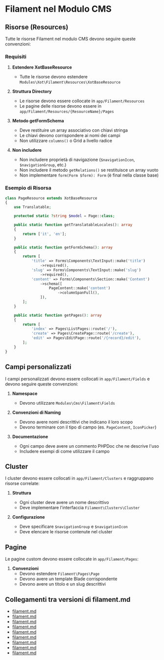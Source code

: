 # Filament nel Modulo CMS

## Risorse (Resources)

Tutte le risorse Filament nel modulo CMS devono seguire queste convenzioni:

### Requisiti

1. **Estendere XotBaseResource**
   - Tutte le risorse devono estendere `Modules\Xot\Filament\Resources\XotBaseResource`

2. **Struttura Directory**
   - Le risorse devono essere collocate in `app/Filament/Resources`
   - Le pagine delle risorse devono essere in `app/Filament/Resources/{ResourceName}/Pages`

3. **Metodo getFormSchema**
   - Deve restituire un array associativo con chiavi stringa
   - Le chiavi devono corrispondere ai nomi dei campi
   - Non utilizzare `columns()` o Grid a livello radice

4. **Non includere**
   - Non includere proprietà di navigazione (`$navigationIcon`, `$navigationGroup`, etc.)
   - Non includere il metodo `getRelations()` se restituisce un array vuoto
   - Non implementare `form(Form $form): Form` (è final nella classe base)

### Esempio di Risorsa

```php
class PageResource extends XotBaseResource
{
    use Translatable;

    protected static ?string $model = Page::class;

    public static function getTranslatableLocales(): array
    {
        return ['it', 'en'];
    }

    public static function getFormSchema(): array
    {
        return [
            'title' => Forms\Components\TextInput::make('title')
                ->required(),
            'slug' => Forms\Components\TextInput::make('slug')
                ->required(),
            'content' => Forms\Components\Section::make('Content')
                ->schema([
                    PageContent::make('content')
                        ->columnSpanFull(),
                ]),
        ];
    }

    public static function getPages(): array
    {
        return [
            'index' => Pages\ListPages::route('/'),
            'create' => Pages\CreatePage::route('/create'),
            'edit' => Pages\EditPage::route('/{record}/edit'),
        ];
    }
}
```

## Campi personalizzati

I campi personalizzati devono essere collocati in `app/Filament/Fields` e devono seguire queste convenzioni:

1. **Namespace**
   - Devono utilizzare `Modules\Cms\Filament\Fields`

2. **Convenzioni di Naming**
   - Devono avere nomi descrittivi che indicano il loro scopo
   - Devono terminare con il tipo di campo (es. `PageContent`, `IconPicker`)

3. **Documentazione**
   - Ogni campo deve avere un commento PHPDoc che ne descrive l'uso
   - Includere esempi di come utilizzare il campo

## Cluster

I cluster devono essere collocati in `app/Filament/Clusters` e raggruppano risorse correlate:

1. **Struttura**
   - Ogni cluster deve avere un nome descrittivo
   - Deve implementare l'interfaccia `Filament\Clusters\Cluster`

2. **Configurazione**
   - Deve specificare `$navigationGroup` e `$navigationIcon`
   - Deve elencare le risorse contenute nel cluster

## Pagine

Le pagine custom devono essere collocate in `app/Filament/Pages`:

1. **Convenzioni**
   - Devono estendere `Filament\Pages\Page`
   - Devono avere un template Blade corrispondente
   - Devono avere un titolo e un slug descrittivi 
## Collegamenti tra versioni di filament.md
* [filament.md](docs/tecnico/filament/filament.md)
* [filament.md](laravel/Modules/Chart/docs/filament.md)
* [filament.md](laravel/Modules/Gdpr/docs/filament.md)
* [filament.md](laravel/Modules/Xot/docs/technical/filament.md)
* [filament.md](laravel/Modules/Xot/docs/roadmap/integration/filament.md)
* [filament.md](laravel/Modules/Lang/docs/filament.md)
* [filament.md](laravel/Modules/Job/docs/filament.md)
* [filament.md](laravel/Modules/Activity/docs/filament.md)
* [filament.md](laravel/Modules/Cms/docs/filament.md)

